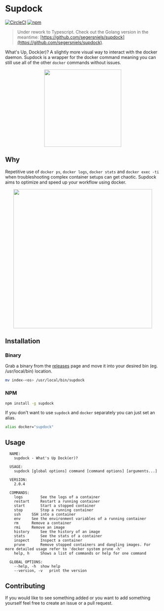 # Supdock

[![CircleCI](https://circleci.com/gh/segersniels/supdock-ts.svg?style=svg)](https://circleci.com/gh/segersniels/supdock-ts)
[![npm](https://img.shields.io/npm/dm/supdock.svg)](https://www.npmjs.com/package/supdock)

> Under rework to Typescript. Check out the Golang version in the meantime: [https://github.com/segersniels/supdock](https://github.com/segersniels/supdock).

What's Up, Dock(er)? A slightly more visual way to interact with the docker daemon. Supdock is a wrapper for the docker command meaning you can still use all of the other `docker` commands without issues.

<p align="center">
<img src="https://i.imgur.com/ATV0nP7.png" width="250">

## Why

Repetitive use of `docker ps`, `docker logs`, `docker stats` and `docker exec -ti` when troubleshooting complex container setups can get chaotic. Supdock aims to optimize and speed up your workflow using docker.

<p align="center">
<img src="https://i.imgur.com/moY077k.gif" width="450">

## Installation

### Binary

Grab a binary from the [releases](https://github.com/segersniels/supdock-ts/releases) page and move it into your desired bin (eg. /usr/local/bin) location.

```bash
mv index-<os> /usr/local/bin/supdock
```

### NPM

```bash
npm install -g supdock
```

If you don't want to use `supdock` and `docker` separately you can just set an alias.

```bash
alias docker="supdock"
```

## Usage

```
  NAME:
  	supdock - What's Up Dock(er)?

  USAGE:
  	supdock [global options] command [command options] [arguments...]

  VERSION:
  	2.0.4

  COMMANDS:
    logs		See the logs of a container
    restart		Restart a running container
    start		Start a stopped container
    stop		Stop a running container
    ssh		SSH into a container
    env		See the environment variables of a running container
    rm		Remove a container
    rmi		Remove an image
    history		See the history of an image
    stats		See the stats of a container
    inspect		Inspect a container
    prune		Remove stopped containers and dangling images. For more detailed usage refer to 'docker system prune -h'
    help, h		Shows a list of commands or help for one command

  GLOBAL OPTIONS:
  	--help, -h	show help
  	--version, -v	print the version
```

## Contributing

If you would like to see something added or you want to add something yourself feel free to create an issue or a pull request.
